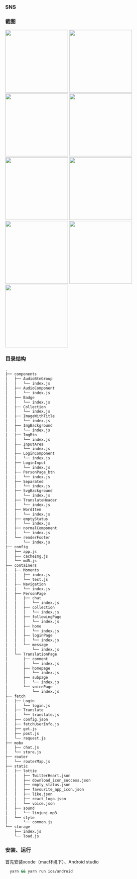 ### SNS

### 截图

<img src="./screenshots/1.png" width="200" />
<img src="./screenshots/2.png" width="200" />
<img src="./screenshots/3.gif" width="200" />
<img src="./screenshots/4.png" width="200" />
<img src="./screenshots/5.png" width="200" />
<img src="./screenshots/6.gif" width="200" />
<img src="./screenshots/7.png" width="200" />
<img src="./screenshots/8.gif" width="200" />
<img src="./screenshots/9.png" width="200" />

### 目录结构
```bash
.
├── components
│   ├── AudioBtnGroup
│   │   └── index.js
│   ├── AudioComponent
│   │   └── index.js
│   ├── Badge
│   │   └── index.js
│   ├── Collection
│   │   └── index.js
│   ├── ImageWithTitle
│   │   └── index.js
│   ├── ImgBackground
│   │   └── index.js
│   ├── ImgBtn
│   │   └── index.js
│   ├── InputArea
│   │   └── index.js
│   ├── LoginComponent
│   │   └── index.js
│   ├── LoginInput
│   │   └── index.js
│   ├── PersonPage_btn
│   │   └── index.js
│   ├── Separated
│   │   └── index.js
│   ├── SvgBackground
│   │   └── index.js
│   ├── TranslateHeader
│   │   └── index.js
│   ├── WordItem
│   │   └── index.js
│   ├── emptyStatus
│   │   └── index.js
│   ├── normalComponent
│   │   └── index.js
│   └── renderFooter
│       └── index.js
├── config
│   ├── app.js
│   ├── cacheImg.js
│   └── md5.js
├── containers
│   ├── Moments
│   │   ├── index.js
│   │   └── test.js
│   ├── Navigation
│   │   └── index.js
│   ├── PersonPage
│   │   ├── chat
│   │   │   └── index.js
│   │   ├── collection
│   │   │   └── index.js
│   │   ├── followingPage
│   │   │   └── index.js
│   │   ├── home
│   │   │   └── index.js
│   │   ├── loginPage
│   │   │   └── index.js
│   │   └── message
│   │       └── index.js
│   └── TranslationPage
│       ├── comment
│       │   └── index.js
│       ├── homepage
│       │   └── index.js
│       ├── subpage
│       │   └── index.js
│       └── voicePage
│           └── index.js
├── fetch
│   ├── Login
│   │   └── login.js
│   ├── Translate
│   │   └── translate.js
│   ├── config.json
│   ├── fetchUserInfo.js
│   ├── get.js
│   ├── post.js
│   └── request.js
├── mobx
│   ├── chat.js
│   └── store.js
├── router
│   └── routerMap.js
├── static
│   ├── lottie
│   │   ├── TwitterHeart.json
│   │   ├── download_icon_success.json
│   │   ├── empty_status.json
│   │   ├── favourite_app_icon.json
│   │   ├── like.json
│   │   ├── react_logo.json
│   │   └── voice.json
│   ├── sound
│   │   └── linjunj.mp3
│   └── style
│       └── common.js
└── storage
    ├── index.js
    └── load.js
```
### 安装、运行
首先安装xcode（mac环境下）、Android studio
```bash
  yarn && yarn run ios/android
```

